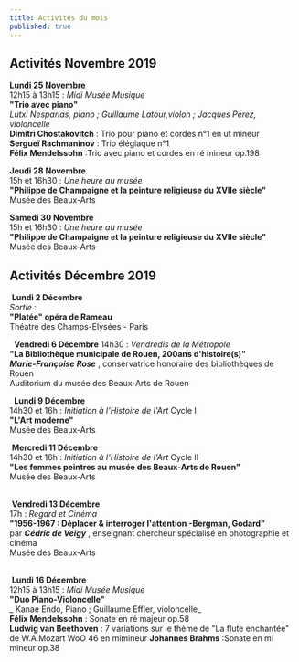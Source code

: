 ```yaml
---
title: Activités du mois
published: true
---
```



## Activités Novembre 2019  

  


**Lundi 25 Novembre**  
12h15 à 13h15 : _Midi Musée Musique_  
**"Trio avec piano"**  
_Lutxi Nesparias, piano ; Guillaume Latour,violon ; Jacques Perez, violoncelle_  
**Dimitri Chostakovitch** : Trio pour piano et cordes n°1 en ut mineur  
**Sergueï Rachmaninov** : Trio élégiaque n°1  
**Félix Mendelssohn** :Trio avec piano et cordes en ré mineur op.198

**Jeudi 28 Novembre**  
15h et 16h30 : _Une heure au musée_  
**"Philippe de Champaigne et la peinture religieuse du XVIIe siècle"**  
Musée des Beaux-Arts   

**Samedi 30 Novembre**  
15h et 16h30 : _Une heure au musée_  
**"Philippe de Champaigne et la peinture religieuse du XVIIe siècle"**  
Musée des Beaux-Arts  


## Activités Décembre 2019  
​
**Lundi 2 Décembre**  
 _Sortie_ :  
**"Platée" opéra de Rameau**  
Théatre des Champs-Elysées - Paris

​
​
**Vendredi 6 Décembre**
14h30 : _Vendredis de la Métropole_  
**"La Bibliothèque municipale de Rouen, 200ans d'histoire(s)"**  
**_Marie-Françoise Rose_** , conservatrice honoraire des bibliothèques de Rouen  
Auditorium du musée des Beaux-Arts de Rouen  

​
​
**Lundi 9 Décembre**  
14h30 et 16h : _Initiation à l'Histoire de l'Art_ Cycle I  
**"L'Art moderne"**  
Musée des Beaux-Arts   

​
**Mercredi 11 Décembre**  
14h30 et 16h : _Initiation à l'Histoire de l'Art_ Cycle II  
**"Les femmes peintres au musée des Beaux-Arts de Rouen"**  
Musée des Beaux-Arts   
​
 
 ​
**Vendredi 13 Décembre**  
17h : _Regard et Cinéma_  
**"1956-1967 : Déplacer & interroger l'attention  -Bergman, Godard"**  
par **_Cédric de Veigy_** , enseignant chercheur spécialisé en photographie et cinéma  
Musée des Beaux-Arts  
​
  
​​
**Lundi 16 Décembre**  
12h15 à 13h15 : _Midi Musée Musique_  
**"Duo Piano-Violoncelle"**  
_ Kanae Endo, Piano ; Guillaume Effler, violoncelle_  
**Félix Mendelssohn** : Sonate en ré majeur op.58  
**Ludwig van Beethoven** : 7 variations sur le thème de "La flute enchantée" de W.A.Mozart WoO 46 en mimineur 
**Johannes Brahms** :Sonate en mi mineur op.38

